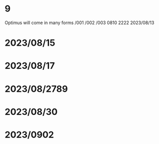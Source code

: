 # 9
Optimus will come in many forms
/001
/002
/003
0810 2222
2023/08/13
# 2023/08/15
# 2023/08/17
# 2023/08/2789
# 2023/08/30
# 2023/0902
